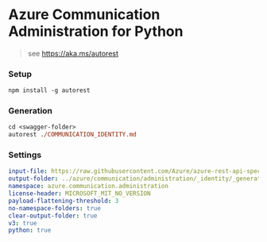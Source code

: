 # Azure Communication Administration for Python

> see https://aka.ms/autorest

### Setup
```ps
npm install -g autorest
```

### Generation
```ps
cd <swagger-folder>
autorest ./COMMUNICATION_IDENTITY.md
```

### Settings
``` yaml
input-file: https://raw.githubusercontent.com/Azure/azure-rest-api-specs/084de2711f77d12d644c7628b61cdd7634341ee8/specification/communication/data-plane/Microsoft.CommunicationServicesIdentity/stable/2021-03-07/CommunicationIdentity.json
output-folder: ../azure/communication/administration/_identity/_generated/
namespace: azure.communication.administration
license-header: MICROSOFT_MIT_NO_VERSION
payload-flattening-threshold: 3
no-namespace-folders: true
clear-output-folder: true
v3: true
python: true
```